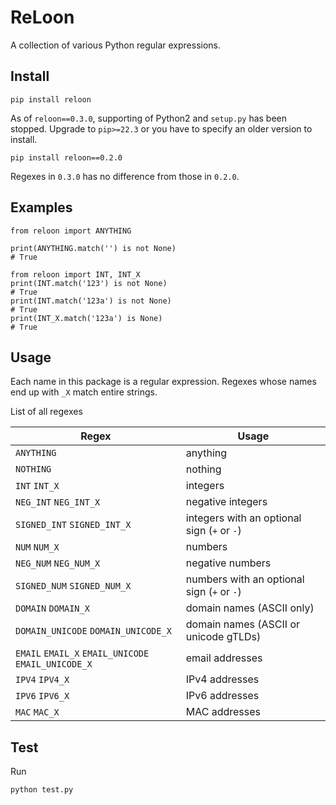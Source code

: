 # ReLoon

A collection of various Python regular expressions.

## Install

    pip install reloon

As of `reloon==0.3.0`, supporting of Python2 and `setup.py` has been stopped.
Upgrade to `pip>=22.3` or you have to specify an older version to install.

    pip install reloon==0.2.0

Regexes in `0.3.0` has no difference from those in `0.2.0`.

## Examples

    from reloon import ANYTHING

    print(ANYTHING.match('') is not None)
    # True

    from reloon import INT, INT_X
    print(INT.match('123') is not None)
    # True
    print(INT.match('123a') is not None)
    # True
    print(INT_X.match('123a') is None)
    # True

## Usage

Each name in this package is a regular expression. Regexes whose names end up with `_X` match entire strings.

List of all regexes

Regex | Usage
--- | ---
`ANYTHING` | anything
`NOTHING` | nothing
`INT` `INT_X` | integers
`NEG_INT` `NEG_INT_X` | negative integers
`SIGNED_INT` `SIGNED_INT_X` | integers with an optional sign (`+` or `-`)
`NUM` `NUM_X` | numbers
`NEG_NUM` `NEG_NUM_X` | negative numbers
`SIGNED_NUM` `SIGNED_NUM_X` | numbers with an optional sign (`+` or `-`)
`DOMAIN` `DOMAIN_X` | domain names (ASCII only)
`DOMAIN_UNICODE` `DOMAIN_UNICODE_X` | domain names (ASCII or unicode gTLDs)
`EMAIL` `EMAIL_X` `EMAIL_UNICODE` `EMAIL_UNICODE_X` | email addresses
`IPV4` `IPV4_X` | IPv4 addresses
`IPV6` `IPV6_X` | IPv6 addresses
`MAC` `MAC_X` | MAC addresses

## Test

Run

    python test.py
